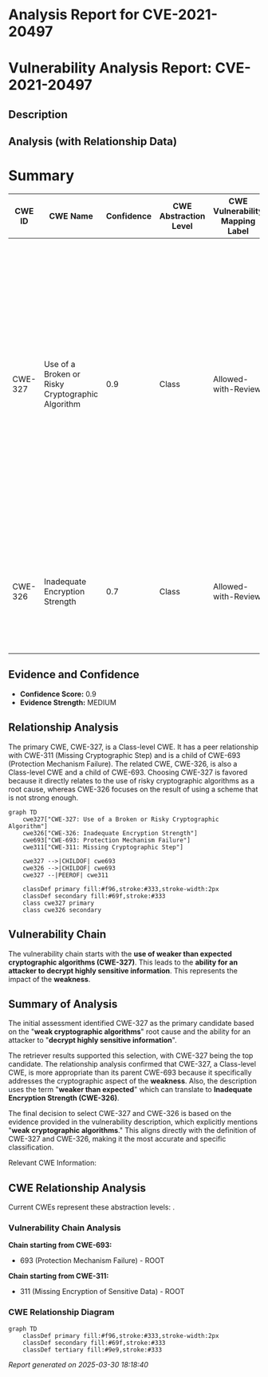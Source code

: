 # Analysis Report for CVE-2021-20497

# Vulnerability Analysis Report: CVE-2021-20497

## Description



## Analysis (with Relationship Data)

# Summary
| CWE ID  | CWE Name | Confidence | CWE Abstraction Level | CWE Vulnerability Mapping Label | CWE-Vulnerability Mapping Notes |
|-----------------|-----------------------------------------------------------------|------------|-----------------------|-----------------------------------|-----------------------------------------------------------------------------------------------------------------------------------------------------------------------------------------------------------------------------------------------------------------------------------------------------------------------------------------------------------------------------------------------------------------------------------------------------------------------------------------------------------------------------------------------------------------------------------------------------------------------------------------------------------------|
| CWE-327 | Use of a Broken or Risky Cryptographic Algorithm | 0.9  | Class  | Allowed-with-Review | Primary CWE. The vulnerability involves the use of **weaker than expected cryptographic algorithms**, which aligns with the description of CWE-327. The impact, which is that an attacker could **decrypt highly sensitive information**, is also consistent with the implications of using a broken or risky cryptographic algorithm. |
| CWE-326 | Inadequate Encryption Strength | 0.7  | Class  | Allowed-with-Review | Secondary candidate. While the description uses the term "**weaker than expected**", this can translate to **Inadequate Encryption Strength**. |

## Evidence and Confidence

*   **Confidence Score:** 0.9
*   **Evidence Strength:** MEDIUM

## Relationship Analysis
The primary CWE, CWE-327, is a Class-level CWE. It has a peer relationship with CWE-311 (Missing Cryptographic Step) and is a child of CWE-693 (Protection Mechanism Failure). The related CWE, CWE-326, is also a Class-level CWE and a child of CWE-693. Choosing CWE-327 is favored because it directly relates to the use of risky cryptographic algorithms as a root cause, whereas CWE-326 focuses on the result of using a scheme that is not strong enough.

```mermaid
graph TD
    cwe327["CWE-327: Use of a Broken or Risky Cryptographic Algorithm"]
    cwe326["CWE-326: Inadequate Encryption Strength"]
    cwe693["CWE-693: Protection Mechanism Failure"]
    cwe311["CWE-311: Missing Cryptographic Step"]

    cwe327 -->|CHILDOF| cwe693
    cwe326 -->|CHILDOF| cwe693
    cwe327 --|PEEROF| cwe311

    classDef primary fill:#f96,stroke:#333,stroke-width:2px
    classDef secondary fill:#69f,stroke:#333
    class cwe327 primary
    class cwe326 secondary
```

## Vulnerability Chain
The vulnerability chain starts with the **use of weaker than expected cryptographic algorithms (CWE-327)**. This leads to the **ability for an attacker to decrypt highly sensitive information**. This represents the impact of the **weakness**.

## Summary of Analysis
The initial assessment identified CWE-327 as the primary candidate based on the "**weak cryptographic algorithms**" root cause and the ability for an attacker to "**decrypt highly sensitive information**".

The retriever results supported this selection, with CWE-327 being the top candidate. The relationship analysis confirmed that CWE-327, a Class-level CWE, is more appropriate than its parent CWE-693 because it specifically addresses the cryptographic aspect of the **weakness**. Also, the description uses the term "**weaker than expected**" which can translate to **Inadequate Encryption Strength (CWE-326)**.

The final decision to select CWE-327 and CWE-326 is based on the evidence provided in the vulnerability description, which explicitly mentions "**weak cryptographic algorithms**." This aligns directly with the definition of CWE-327 and CWE-326, making it the most accurate and specific classification.

Relevant CWE Information:


## CWE Relationship Analysis

Current CWEs represent these abstraction levels: .


### Vulnerability Chain Analysis

**Chain starting from CWE-693:**
- 693 (Protection Mechanism Failure) - ROOT


**Chain starting from CWE-311:**
- 311 (Missing Encryption of Sensitive Data) - ROOT



### CWE Relationship Diagram

```mermaid
graph TD
    classDef primary fill:#f96,stroke:#333,stroke-width:2px
    classDef secondary fill:#69f,stroke:#333
    classDef tertiary fill:#9e9,stroke:#333
```



*Report generated on 2025-03-30 18:18:40*
